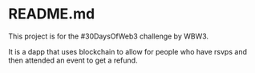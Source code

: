 # README.md

This project is for the #30DaysOfWeb3 challenge by WBW3. 

It is a dapp that uses blockchain to allow for people who have rsvps and then attended an event to get a refund. 

